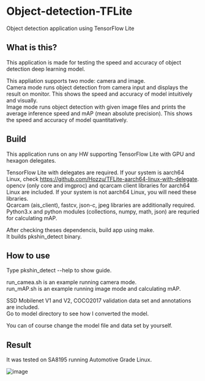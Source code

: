 # Object-detection-TFLite
Object detection application using TensorFlow Lite

## What is this?
This application is made for testing the speed and accuracy of object detection deep learning model.

This appliation supports two mode: camera and image.  
Camera mode runs object detection from camera input and displays the result on monitor. This shows the speed and accuracy of model intuitively and visually.  
Image mode runs object detection with given image files and prints the average inference speed and mAP (mean absolute precision). This shows the speed and accuracy of model quantitatively.  

## Build
This application runs on any HW supporting TensorFlow Lite with GPU and hexagon delegates.  

TensorFlow Lite with delegates are required. If your system is aarch64 Linux, check https://github.com/Hozzu/TFLite-aarch64-linux-with-delegate.  
opencv (only core and imgproc) and qcarcam client libraries for aarch64 Linux are included. If your system is not aarch64 Linux, you will need these libraries.  
Qcarcam (ais_client), fastcv, json-c, jpeg libraries are additionally required.  
Python3.x and python modules (collections, numpy, math, json) are requried for calculating mAP.  

After checking theses dependencis, build app using make.  
It builds pkshin_detect binary.  

## How to use

Type pkshin_detect --help to show guide.  

run_camea.sh is an example running camera mode.  
run_mAP.sh is an example running image mode and calculating mAP.  

SSD Mobilenet V1 and V2, COCO2017 validation data set and annotations are included.  
Go to model directory to see how I converted the model. 

You can of course change the model file and data set by yourself.

## Result

It was tested on SA8195 running Automotive Grade Linux.  

![image](https://user-images.githubusercontent.com/28533445/149616020-a1939bda-9a47-4ba0-a6ad-e1aac3ab82a2.png)
